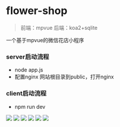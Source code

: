 # flower-shop

>前端：mpvue 后端：koa2+sqlite

一个基于mpvue的微信花店小程序


### server启动流程
- node app.js
- 配置nginx 网站根目录到public，打开nginx

### client启动流程
- npm run dev


![](https://s1.ax1x.com/2020/07/07/UFI3rT.png)
![](https://s1.ax1x.com/2020/07/07/UFI5sf.png)
![](https://s1.ax1x.com/2020/07/07/UFI7dg.png)
![](https://s1.ax1x.com/2020/07/07/UFIqij.png)
![](https://s1.ax1x.com/2020/07/07/UFoGlt.png)
![](https://s1.ax1x.com/2020/07/07/UFo0Yj.png)

